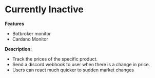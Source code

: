 # Currently Inactive

**Features**
- Botbroker monitor
- Cardano Monitor

**Description:**
- Track the prices of the specific product.
- Send a discord webhook to user when there is a change in price.
- Users can react much quicker to sudden market changes
  

